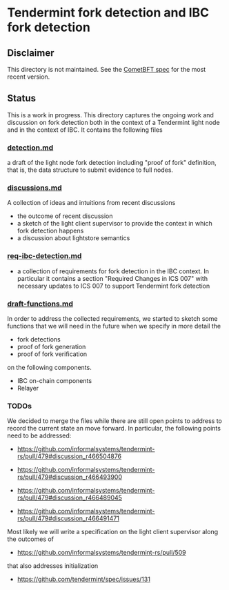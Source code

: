 
# Tendermint fork detection and IBC fork detection

## Disclaimer

This directory is not maintained. See
the [CometBFT spec](https://github.com/cometbft/cometbft/tree/main/spec/light-client/detection/)
for the most recent version.


## Status

This is a work in progress.
This directory captures the ongoing work and discussion on fork
detection both in the context of a Tendermint light node and in the
context of IBC. It contains the following files

### [detection.md](./detection.md)

a draft of the light node fork detection including "proof of fork"
  definition, that is, the data structure to submit evidence to full
  nodes.
  

### [discussions.md](./discussions.md) 

A collection of ideas and intuitions from recent discussions

- the outcome of recent discussion
- a sketch of the light client supervisor to provide the context in
  which fork detection happens
- a discussion about lightstore semantics


### [req-ibc-detection.md](./req-ibc-detection.md)

- a collection of requirements for fork detection in the IBC
  context. In particular it contains a section "Required Changes in
  ICS 007" with necessary updates to ICS 007 to support Tendermint
  fork detection


### [draft-functions.md](./draft-functions.md)

In order to address the collected requirements, we started to sketch
some functions that we will need in the future when we specify in more
detail the 

- fork detections 
- proof of fork generation
- proof of fork verification

on the following components.

- IBC on-chain components
- Relayer


### TODOs

We decided to merge the files while there are still open points to
address to record the current state an move forward. In particular,
the following points need to be addressed:

- https://github.com/informalsystems/tendermint-rs/pull/479#discussion_r466504876

- https://github.com/informalsystems/tendermint-rs/pull/479#discussion_r466493900
  
- https://github.com/informalsystems/tendermint-rs/pull/479#discussion_r466489045
  
- https://github.com/informalsystems/tendermint-rs/pull/479#discussion_r466491471
  
Most likely we will write a specification on the light client
supervisor along the outcomes of
  
- https://github.com/informalsystems/tendermint-rs/pull/509

that also addresses initialization

- https://github.com/tendermint/spec/issues/131

